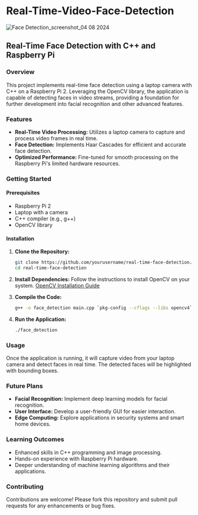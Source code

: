 # Real-Time-Video-Face-Detection

![Face Detection_screenshot_04 08 2024](https://github.com/user-attachments/assets/7336a2a6-fc8a-4820-861d-67928562aec7)


## Real-Time Face Detection with C++ and Raspberry Pi

### Overview

This project implements real-time face detection using a laptop camera with C++ on a Raspberry Pi 2. Leveraging the OpenCV library, the application is capable of detecting faces in video streams, providing a foundation for further development into facial recognition and other advanced features.

### Features

- **Real-Time Video Processing:** Utilizes a laptop camera to capture and process video frames in real time.
- **Face Detection:** Implements Haar Cascades for efficient and accurate face detection.
- **Optimized Performance:** Fine-tuned for smooth processing on the Raspberry Pi's limited hardware resources.

### Getting Started

#### Prerequisites

- Raspberry Pi 2
- Laptop with a camera
- C++ compiler (e.g., g++)
- OpenCV library

#### Installation

1. **Clone the Repository:**
    ```bash
    git clone https://github.com/yourusername/real-time-face-detection.git
    cd real-time-face-detection
    ```

2. **Install Dependencies:**
    Follow the instructions to install OpenCV on your system. [OpenCV Installation Guide](https://docs.opencv.org/master/df/d65/tutorial_table_of_content_introduction.html)

3. **Compile the Code:**
    ```bash
    g++ -o face_detection main.cpp `pkg-config --cflags --libs opencv4`
    ```

4. **Run the Application:**
    ```bash
    ./face_detection
    ```

### Usage

Once the application is running, it will capture video from your laptop camera and detect faces in real time. The detected faces will be highlighted with bounding boxes.

### Future Plans

- **Facial Recognition:** Implement deep learning models for facial recognition.
- **User Interface:** Develop a user-friendly GUI for easier interaction.
- **Edge Computing:** Explore applications in security systems and smart home devices.

### Learning Outcomes

- Enhanced skills in C++ programming and image processing.
- Hands-on experience with Raspberry Pi hardware.
- Deeper understanding of machine learning algorithms and their applications.

### Contributing

Contributions are welcome! Please fork this repository and submit pull requests for any enhancements or bug fixes.



